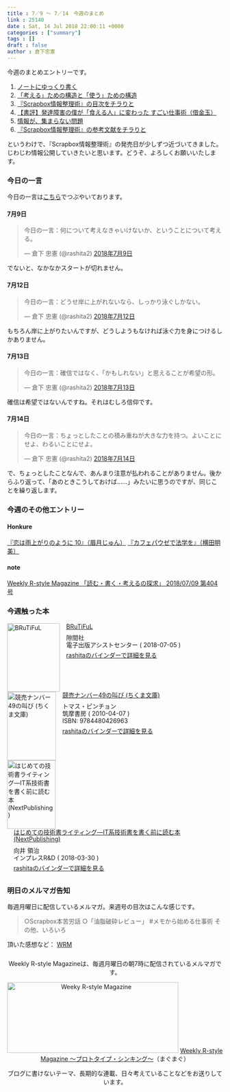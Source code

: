 ```yaml
---
title : 7／9 〜 7／14　今週のまとめ
link : 25140
date : Sat, 14 Jul 2018 22:00:11 +0000
categories : ["summary"]
tags : []
draft : false
author : 倉下忠憲
---
```


今週のまとめエントリーです。
 
<ol>
<li><a href="https://rashita.net/blog/?p=25087">ノートにゆっくり書く</a></li>
<li><a href="https://rashita.net/blog/?p=25093">「考える」ための構造と「使う」ための構造</a></li>
<li><a href="https://rashita.net/blog/?p=25105">『Scrapbox情報整理術』の目次をチラりと</a></li>
<li><a href="https://rashita.net/blog/?p=25114">【書評】発達障害の僕が「食える人」に変わった すごい仕事術（借金玉）</a></li>
<li><a href="https://rashita.net/blog/?p=25124">情報が、集まらない問題</a></li>
<li><a href="https://rashita.net/blog/?p=25131">『Scrapbox情報整理術』の参考文献をチラりと</a></li>
</ol>

というわけで、『Scrapbox情報整理術』の発売日が少しずつ近づいてきました。じわじわ情報公開していきたいと思います。どうぞ、よろしくお願いいたします。

<h3>今日の一言</h3>

今日の一言は<a href="http://twitter.com/rashita2 ">こちら</a>でつぶやいております。

<h4>7月9日</h4>

<blockquote class="twitter-tweet" data-lang="ja"><p lang="ja" dir="ltr">今日の一言：何について考えなきゃいけないか、ということについて考える。</p>&mdash; 倉下 忠憲 (@rashita2) <a href="https://twitter.com/rashita2/status/1016225047105527808?ref_src=twsrc%5Etfw">2018年7月9日</a></blockquote>
<script async src="https://platform.twitter.com/widgets.js" charset="utf-8"></script>

でないと、なかなかスタートが切れません。

<h4>7月12日</h4>

<blockquote class="twitter-tweet" data-lang="ja"><p lang="ja" dir="ltr">今日の一言：どうせ岸に上がれないなら、しっかり泳ぐしかない。</p>&mdash; 倉下 忠憲 (@rashita2) <a href="https://twitter.com/rashita2/status/1017309507225915392?ref_src=twsrc%5Etfw">2018年7月12日</a></blockquote>
<script async src="https://platform.twitter.com/widgets.js" charset="utf-8"></script>

もちろん岸に上がりたいんですが、どうしようもなければ泳ぐ力を身につけるしかありません。

<h4>7月13日</h4>

<blockquote class="twitter-tweet" data-lang="ja"><p lang="ja" dir="ltr">今日の一言：確信ではなく、「かもしれない」と思えることが希望の形。</p>&mdash; 倉下 忠憲 (@rashita2) <a href="https://twitter.com/rashita2/status/1017757332372008960?ref_src=twsrc%5Etfw">2018年7月13日</a></blockquote>
<script async src="https://platform.twitter.com/widgets.js" charset="utf-8"></script>

確信は希望ではないんですね。それはむしろ信仰です。

<h4>7月14日</h4>

<blockquote class="twitter-tweet" data-lang="ja"><p lang="ja" dir="ltr">今日の一言：ちょっとしたことの積み重ねが大きな力を持つ。よいことにせよ、わるいことにせよ。</p>&mdash; 倉下 忠憲 (@rashita2) <a href="https://twitter.com/rashita2/status/1017961826041020416?ref_src=twsrc%5Etfw">2018年7月14日</a></blockquote>
<script async src="https://platform.twitter.com/widgets.js" charset="utf-8"></script>

で、ちょっとしたことなんで、あんまり注意が払われることがありません。後からふり返って、「あのときこうしておけば……」みたいに思うのですが、同じことを繰り返します。

<h3>今週のその他エントリー</h3>

<H4>Honkure</H4>

<a href="http://honkure.net/rbook/archives/2734">『恋は雨上がりのように 10』（眉月じゅん）</a>
<a href="http://honkure.net/rbook/archives/2740">『カフェパウゼで法学を』（横田明美）</a>

<H4>note</H4>

<a href="https://note.mu/rashita/n/n26c7e7f70e06">Weekly R-style Magazine 「読む・書く・考えるの探求」 2018/07/09 第404号</a>

<H3>今週触った本</H3>

<div class="mm-middle" style="margin-bottom:0px;"><div class="mm-image" style="float:left;"><a href="http://www.amazon.co.jp/exec/obidos/ASIN/B07F9Z18YZ/rashita1000-22/ref=nosim" target="_blank"><img src="https://images-fe.ssl-images-amazon.com/images/I/51vnyqY5S-L._SL160_.jpg" alt="BRuTiFuL" title="BRuTiFuL" width="123" height="160" border="0" /></a></div><div class="mm-content" style="float:left;margin-left:15px;line-height:120%"><div class="mm-title" style="line-height:120%"><a href="http://www.amazon.co.jp/exec/obidos/ASIN/B07F9Z18YZ/rashita1000-22/ref=nosim" target="_blank">BRuTiFuL</a></div><div class="mm-detail" style="margin-top:10px;">隙間社<br />電子出版アシストセンター ( 2018-07-05 )<br /><div style="margin:7px 0px"><a href="http://mediamarker.net/u/rashita/?asin=B07F9Z18YZ" target="_blank">rashitaのバインダーで詳細を見る</a></div></div></div><div style="clear:left"></div></div>


<div class="mm-middle" style="margin-bottom:0px;"><div class="mm-image" style="float:left;"><a href="http://www.amazon.co.jp/exec/obidos/ASIN/4480426965/rashita1000-22/ref=nosim" target="_blank"><img src="https://images-fe.ssl-images-amazon.com/images/I/41Vh8qR4QkL._SL160_.jpg" alt="競売ナンバー49の叫び (ちくま文庫)" title="競売ナンバー49の叫び (ちくま文庫)" width="114" height="160" border="0" /></a></div><div class="mm-content" style="float:left;margin-left:15px;line-height:120%"><div class="mm-title" style="line-height:120%"><a href="http://www.amazon.co.jp/exec/obidos/ASIN/4480426965/rashita1000-22/ref=nosim" target="_blank">競売ナンバー49の叫び (ちくま文庫)</a></div><div class="mm-detail" style="margin-top:10px;">トマス・ピンチョン<br />筑摩書房 ( 2010-04-07 )<br />ISBN: 9784480426963<br /><div style="margin:7px 0px"><a href="http://mediamarker.net/u/rashita/?asin=4480426965" target="_blank">rashitaのバインダーで詳細を見る</a></div></div></div><div style="clear:left"></div></div>

<div class="mm-middle" style="margin-bottom:0px;"><div class="mm-image" style="float:left;"><a href="http://www.amazon.co.jp/exec/obidos/ASIN/B07BSC1T5T/rashita1000-22/ref=nosim" target="_blank"><img src="https://images-fe.ssl-images-amazon.com/images/I/51xNzulUziL._SL160_.jpg" alt="はじめての技術書ライティング―IT系技術書を書く前に読む本 (NextPublishing)" title="はじめての技術書ライティング―IT系技術書を書く前に読む本 (NextPublishing)" width="113" height="160" border="0" /></a></div><div class="mm-content" style="float:left;margin-left:15px;line-height:120%"><div class="mm-title" style="line-height:120%"><a href="http://www.amazon.co.jp/exec/obidos/ASIN/B07BSC1T5T/rashita1000-22/ref=nosim" target="_blank">はじめての技術書ライティング―IT系技術書を書く前に読む本 (NextPublishing)</a></div><div class="mm-detail" style="margin-top:10px;">向井 領治<br />インプレスR&D ( 2018-03-30 )<br /><div style="margin:7px 0px"><a href="http://mediamarker.net/u/rashita/?asin=B07BSC1T5T" target="_blank">rashitaのバインダーで詳細を見る</a></div></div></div><div style="clear:left"></div></div>

<h3>明日のメルマガ告知</h3>

毎週月曜日に配信しているメルマガ。来週号の目次はこんな感じです。

<blockquote>
○Scrapbox本苦労話
○「油脂破砕レビュー」 #メモから始める仕事術
その他、いろいろ
</blockquote>


頂いた感想など：
<a class="twitter-timeline"  href="https://twitter.com/rashita2/timelines/427262290753097729"  data-widget-id="427265271171010561">WRM</a>
    <script>!function(d,s,id){var js,fjs=d.getElementsByTagName(s)[0],p=/^http:/.test(d.location)?'http':'https';if(!d.getElementById(id)){js=d.createElement(s);js.id=id;js.src=p+"://platform.twitter.com/widgets.js";fjs.parentNode.insertBefore(js,fjs);}}(document,"script","twitter-wjs");</script>


<div style="text-align:center;margin-top:25px;">
Weekly R-style Magazineは、毎週月曜日の朝7時に配信されているメルマガです。

<a href="http://www.mag2.com/m/0001185133.html" target="_blank"><img src="https://rashita.net/blog/wp-content/uploads/2010/09/mmbanner.jpg" alt="Weeky R-style Magazine" width="400" height="165" class="alignnone size-full wp-image-12201" /></a>
<a href="http://www.mag2.com/m/0001185133.html" target="_blank">Weekly R-style Magazine ～プロトタイプ・シンキング～</a>（まぐまぐ）

ブログに書けないテーマ、長期的な連載、日々考えていることなどをお送りしています。
</div> 